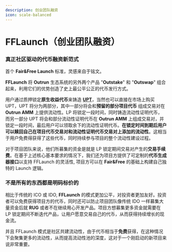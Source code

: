 ```yaml
---
description: 创业团队融资
icon: scale-balanced
---
```


# FFLaunch（创业团队融资）

### **真正社区驱动的代币融资新范式**

首个 **Fair\&Free Launch** 标准，灵感来自于铭文。

**FFLaunch** 将 **Outrun** 生态系统的另外两个产品 "**Outstake**" 和 "**Outswap**" 组合起来，利用它们的优势创造了史上最公平公正的代币发行方式。

用户通过质押锁定**原生收益代币**来铸造 [**UPT**](https://outrun.gitbook.io/doc/v/zh/outstake/yield-tokenization/pt)，当然也可以直接在市场上购买 UPT，UPT 将分为两部分，其中一部分将会和**预留的部分项目代币** 组成交易对在 **Outrun AMM** 上提供流动性。LP 将锁定一段时间，同时铸造流动性证明代币，而另一部分 UPT 将会和部分流动性证明代币在 **Outrun AMM** 上组成交易对，并锁定一段时间，最后用户可以领取余下的流动性证明代币。**在锁定时间到期后用户可以赎回自己在项目代币交易对和流动性证明代币交易对上添加的流动性**。这相当于用户免费得获得了这些代币，同时持续参与项目的整个流动性建设过程。

对于项目团队来说，他们所募集的资金是就是 LP 锁定期间交易对产生的**交易手续费**。在基于上述核心基本要求的情况下，我们还为项目方提供了可定制的**代币生成器接口**以支持 FFLaunch 的灵活性, 项目方可以在 **Fair\&Free** 的基础上构建自己独特的 Launch 逻辑。

### **不是所有的东西都是明码标价的**

相比于传统的 ICO 或 IDO, **FFLaunch** 的模式更加公平，对投资者更加友好。投资者可以免费获得项目方的代币，同时还可以防止项目团队像传统 IDO 一样募集大量资金后就 **RUG** 或者不在继续用心开发产品。项目方想募集更多资金就需要在 LP 锁定期间不断迭代产品，让用户愿意交易自己的代币，从而获得持续增长的现金流。

并且 FFLaunch 模式是社区共建流动性，由于代币相当于**免费**获得，在这种情况下会聚集更多的流动性，从而提高流动性池的深度，这对于一个刚启动的新项目来说非常重要。
